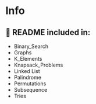 # Info
## :wrench: README included in:
- Binary_Search
- Graphs
- K_Elements
- Knapsack_Problems
- Linked List
- Palindrome
- Permutations
- Subsequence
- Tries
